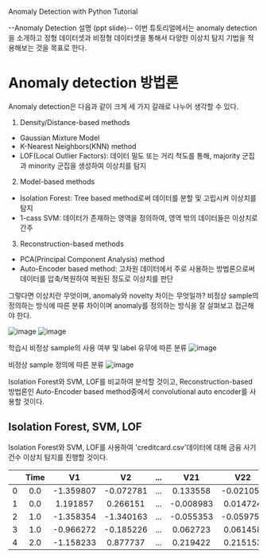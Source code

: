 Anomaly Detection with Python Tutorial

--Anomaly Detection 설명 (ppt slide)--
이번 튜토리얼에서는 anomaly detection을 소개하고 정형 데이터셋과 비정형 데이터셋을 통해서 다양한 이상치 탐지 기법을 적용해보는 것을 목표로 한다.

# Anomaly detection 방법론
Anomaly detection은 다음과 같이 크게 세 가지 갈래로 나누어 생각할 수 있다.

1. Density/Distance-based methods
  * Gaussian Mixture Model
  * K-Nearest Neighbors(KNN) method
  * LOF(Local Outlier Factors): 데이터 밀도 또는 거리 척도를 통해, majority 군집과 minority 군집을 생성하여 이상치를 탐지

2. Model-based methods
  * Isolation Forest: Tree based method로써 데이터를 분할 및 고립시켜 이상치를 탐지
  * 1-cass SVM: 데이터가 존재하는 영역을 정의하여, 영역 밖의 데이터들은 이상치로 간주

3. Reconstruction-based methods
  * PCA(Principal Component Analysis) method
  * Auto-Encoder based method: 고차원 데이터에서 주로 사용하는 방법론으로써 데이터를 압축/복원하여 복원된 정도로 이상치를 판단


그렇다면 이상치란 무엇이며, anomaly와 novelty 차이는 무엇일까?
비정상 sample의 정의하는 방식에 따른 분류 차이이며 anomaly를 정의하는 방식을 잘 살펴보고 접근해야 한다.

![image](https://user-images.githubusercontent.com/115562646/202421720-309a11b5-dcb4-4be6-839d-46a895a3f5a2.png)
![image](https://user-images.githubusercontent.com/115562646/202422594-a5ab82c1-0073-40ac-a3f7-307c04d230f4.png)




학습시 비정상 sample의 사용 여부 및 label 유무에 따른 분류
![image](https://user-images.githubusercontent.com/115562646/202421786-fee8b044-9838-4524-8272-6fa6ed53a888.png)

비정상 sample 정의에 따른 분류
![image](https://user-images.githubusercontent.com/115562646/202421804-9384d645-4cc9-447e-a2a2-972763d96432.png)



Isolation Forest와 SVM, LOF를 비교하여 분석할 것이고, Reconstruction-based 방법론인 Auto-Encoder based method중에서 convolutional auto encoder를 사용할 것이다.





## Isolation Forest, SVM, LOF

Isolation Forest와 SVM, LOF를 사용하여 'creditcard.csv'데이터에 대해 금융 사기 건수 이상치 탐지를 진행할 것이다.

|   |  Time |        V1|        V2|...|        V21|        V22|   Amount|  Class|
|:-:|:-----:|:--------:|:--------:|:-:|:---------:|:---------:|:-------:|:-----:|
| 0 |  0.0  | -1.359807| -0.072781|...|   0.133558|  -0.021053|  149.62 |   0   |
| 1 |  0.0  |  1.191857|  0.266151|...|  -0.008983|   0.014724|    2.69 |   0   |
| 2 |  1.0  | -1.358354| -1.340163|...|  -0.055353|  -0.059752|  378.66 |   0   |
| 3 |  1.0  | -0.966272| -0.185226|...|   0.062723|   0.061458|  123.50 |   0   |
| 4 |  2.0  | -1.158233|  0.877737|...|   0.219422|   0.215153|   69.99 |   0   |
